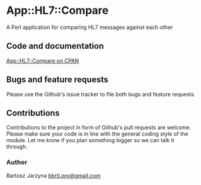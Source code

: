 # App::HL7::Compare
A Perl application for comparing HL7 messages against each other

## Code and documentation
[App::HL7::Compare on CPAN](https://metacpan.org/release/App-HL7-Compare)

## Bugs and feature requests
Please use the Github's issue tracker to file both bugs and feature requests.

## Contributions
Contributions to the project in form of Github's pull requests are
welcome. Please make sure your code is in line with the general
coding style of the module. Let me know if you plan something
bigger so we can talk it through.

### Author
Bartosz Jarzyna <bbrtj.pro@gmail.com>


